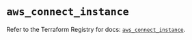 # `aws_connect_instance`

Refer to the Terraform Registry for docs: [`aws_connect_instance`](https://registry.terraform.io/providers/hashicorp/aws/5.48.0/docs/resources/connect_instance).

